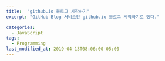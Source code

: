 ```yaml
---
title:  "github.io 블로그 시작하기"
excerpt: "GitHub Blog 서비스인 github.io 블로그 시작하기로 했다."

categories:
  - JavaScript
tags:
  - Programming
last_modified_at: 2019-04-13T08:06:00-05:00
---
```


